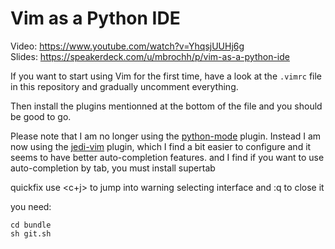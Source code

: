 # Vim as a Python IDE

Video: https://www.youtube.com/watch?v=YhqsjUUHj6g  
Slides: https://speakerdeck.com/u/mbrochh/p/vim-as-a-python-ide  

If you want to start using Vim for the first time, have a look at the
``.vimrc`` file in this repository and gradually uncomment everything.

Then install the plugins mentionned at the bottom of the file and you should
be good to go.

Please note that I am no longer using the [python-mode](https://github.com/klen/python-mode)
plugin. Instead I am now using the [jedi-vim](https://github.com/davidhalter/jedi-vim/)
plugin, which I find a bit easier to configure and it seems to have better
auto-completion features.
and I find if you want to use auto-completion by tab, you must install supertab

quickfix
use <c+j> to jump into warning selecting interface and :q to close it

you need:
```
cd bundle
sh git.sh
```
